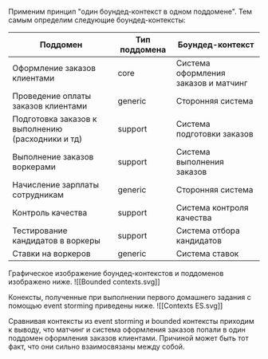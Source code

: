 Применим принцип "один боундед-контекст в одном поддомене".
Тем самым определим следующие боундед-контексты:

|Поддомен|Тип поддомена|Боундед-контекст|
|---|---|---|
|Оформление заказов клиентами|core|Система оформления заказов и матчинг|
|Проведение оплаты заказов клиентами|generic|Сторонняя система|
|Подготовка заказов к выполнению (расходники и тд)|support|Система подготовки заказов|
|Выполнение заказов воркерами|support|Система выполнения заказов|
|Начисление зарплаты сотрудникам|generic|Сторонняя система|
|Контроль качества|support|Система контроля качества|
|Тестирование кандидатов в воркеры|support|Система отбора кандидатов|
|Ставки на воркеров|generic|Система ставок|

Графическое изображение боундед-контекстов и поддоменов изображено ниже.
![[Bounded contexts.svg]]

Конексты, полученные при выполнении первого домашнего задания с помощью event storming приведены ниже.
![[Contexts ES.svg]]

Сравнивая контексты из event storming и bounded контексты приходим к выводу, что матчинг и система оформления заказов попали в один поддомен оформления заказов клиентами. Причиной может быть тот факт, что они сильно взаимосвязаны между собой.
